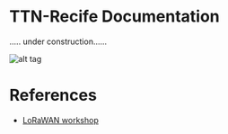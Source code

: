 # TTN-Recife Documentation


..... under construction......

![alt tag](https://encrypted-tbn0.gstatic.com/images?q=tbn:ANd9GcRXGe5rZ3PQjedOwC1GwqTOhGYhlOcDWGZIUG4CT-i3nT7a7C0tJg)

# References

- [LoRaWAN workshop](https://github.com/kersing/node-workshop)
